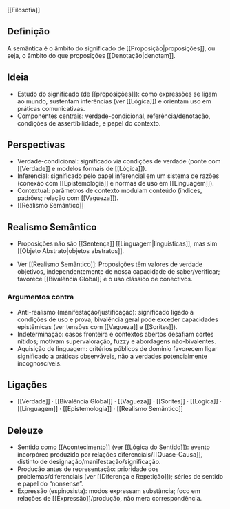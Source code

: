 [[Filosofia]]

## Definição

A semântica é o âmbito do significado de [[Proposição|proposições]], ou seja, o âmbito do que proposições [[Denotação|denotam]].
## Ideia
- Estudo do significado (de [[proposições]]): como expressões se ligam ao mundo, sustentam inferências (ver [[Lógica]]) e orientam uso em práticas comunicativas.
- Componentes centrais: verdade-condicional, referência/denotação, condições de assertibilidade, e papel do contexto.

## Perspectivas
- Verdade-condicional: significado via condições de verdade (ponte com [[Verdade]] e modelos formais de [[Lógica]]).
- Inferencial: significado pelo papel inferencial em um sistema de razões (conexão com [[Epistemologia]] e normas de uso em [[Linguagem]]).
- Contextual: parâmetros de contexto modulam conteúdo (índices, padrões; relação com [[Vagueza]]).
- [[Realismo Semântico]]

## Realismo Semântico
* Proposições não são [[Sentença]] [[Linguagem|linguísticas]], mas sim [[Objeto Abstrato|objetos abstratos]].
- Ver [[Realismo Semântico]]: Proposições têm valores de verdade objetivos, independentemente de nossa capacidade de saber/verificar; favorece [[Bivalência Global]] e o uso clássico de conectivos.

### Argumentos contra
- Anti-realismo (manifestação/justificação): significado ligado a condições de uso e prova; bivalência geral pode exceder capacidades epistêmicas (ver tensões com [[Vagueza]] e [[Sorites]]).
- Indeterminação: casos fronteira e contextos abertos desafiam cortes nítidos; motivam supervaloração, fuzzy e abordagens não-bivalentes.
- Aquisição de linguagem: critérios públicos de domínio favorecem ligar significado a práticas observáveis, não a verdades potencialmente incognoscíveis.

## Ligações
- [[Verdade]] · [[Bivalência Global]] · [[Vagueza]] · [[Sorites]] · [[Lógica]] · [[Linguagem]] · [[Epistemologia]] · [[Realismo Semântico]]

## Deleuze
- Sentido como [[Acontecimento]] (ver [[Lógica do Sentido]]): evento incorpóreo produzido por relações diferenciais/[[Quase-Causa]], distinto de designação/manifestação/significação.
- Produção antes de representação: prioridade dos problemas/diferenciais (ver [[Diferença e Repetição]]); séries de sentido e papel do “nonsense”.
- Expressão (espinosista): modos expressam substância; foco em relações de [[Expressão]]/produção, não mera correspondência.
